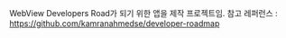 WebView  Developers Road가 되기 위한 앱을 제작 프로젝트임.
참고 레퍼런스 : https://github.com/kamranahmedse/developer-roadmap
